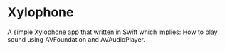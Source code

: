 # Xylophone
A simple Xylophone app that written in Swift which implies: 
How to play sound using AVFoundation and AVAudioPlayer.
